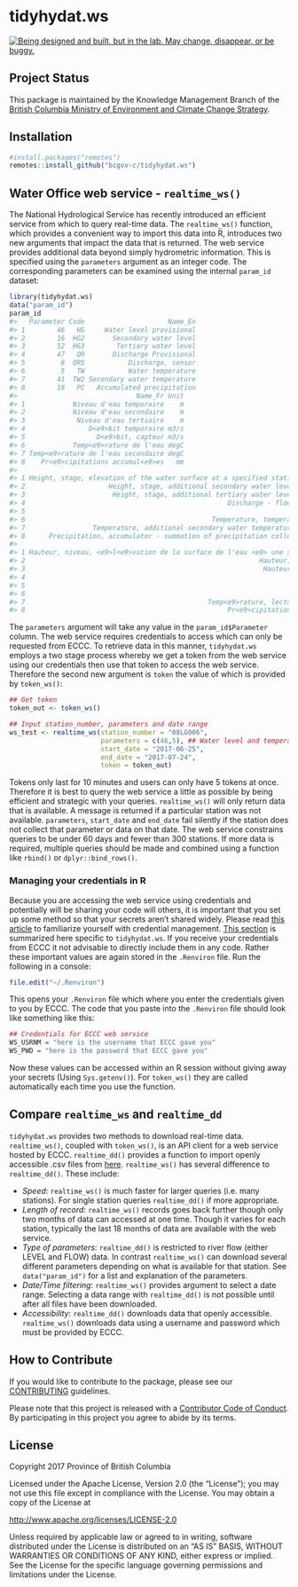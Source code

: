 
<!-- README.md is generated from README.Rmd. Please edit that file -->

# tidyhydat.ws

<div id="devex-badge">

<a rel="Exploration" href="https://github.com/BCDevExchange/docs/blob/master/discussion/projectstates.md"><img alt="Being designed and built, but in the lab. May change, disappear, or be buggy." style="border-width:0" src="https://assets.bcdevexchange.org/images/badges/exploration.svg" title="Being designed and built, but in the lab. May change, disappear, or be buggy." /></a>

</div>

## Project Status

This package is maintained by the Knowledge Management Branch of the
[British Columbia Ministry of Environment and Climate Change
Strategy](https://www2.gov.bc.ca/gov/content/governments/organizational-structure/ministries-organizations/ministries/environment-climate-change).

## Installation

``` r
#install.packages("remotes")
remotes::install_github("bcgov-c/tidyhydat.ws")
```

## Water Office web service - `realtime_ws()`

The National Hydrological Service has recently introduced an efficient
service from which to query real-time data. The `realtime_ws()`
function, which provides a convenient way to import this data into R,
introduces two new arguments that impact the data that is returned. The
web service provides additional data beyond simply hydrometric
information. This is specified using the `parameters` argument as an
integer code. The corresponding parameters can be examined using the
internal `param_id` dataset:

``` r
library(tidyhydat.ws)
data("param_id")
param_id
#>   Parameter Code                     Name_En
#> 1        46   HG     Water level provisional
#> 2        16  HG2       Secondary water level
#> 3        52  HG3        Tertiary water level
#> 4        47   QR       Discharge Provisional
#> 5         8  QRS           Discharge, sensor
#> 6         5   TW           Water temperature
#> 7        41  TW2 Secondary water temperature
#> 8        18   PC   Accumulated precipitation
#>                              Name_Fr Unit
#> 1            Niveau d'eau temporaire    m
#> 2            Niveau d'eau secondaire    m
#> 3             Niveau d'eau tertiaire    m
#> 4                D<e9>bit temporaire m3/s
#> 5                  D<e9>bit, capteur m3/s
#> 6            Temp<e9>rature de l'eau degC
#> 7 Temp<e9>rature de l'eau secondaire degC
#> 8    Pr<e9>cipitations accumul<e9>es   mm
#>                                                                                         Description_En
#> 1 Height, stage, elevation of the water surface at a specified station above some arbitrary zero datum
#> 2                     Height, stage, additional secondary water level reading at the specified station
#> 3                      Height, stage, additional tertiary water level reading at the specified station
#> 4                                                   Discharge - flow measured at points along a stream
#> 5                                                                       s Discharge measured by sensor
#> 6                                               Temperature, temperature of water at a specified depth
#> 7                 Temperature, additional secondary water temperature reading at the specified station
#> 8      Precipitation, accumulator - summation of precipitation collected beginning at a specified date
#>                                                                                                                                                Description_Fr
#> 1 Hauteur, niveau, <e9>l<e9>vation de la surface de l'eau <e0> une station sp<e9>cifi<e9>e au-dessus du z<e9>ro d'un syst<e8>me de r<e9>f<e9>rence arbitraire
#> 2                                                           Hauteur, niveau, lecture secondaire additionnelle du niveau d'eau <e0> la station sp<e9>cifi<e9>e
#> 3                                                            Hauteur, niveau, lecture tertiaire additionnelle du niveau d'eau <e0> la station sp<e9>cifi<e9>e
#> 4                                                                                 D<e9>bit - <e9>coulement mesur<e9> <e0> des points le long d'un cours d'eau
#> 5                                                                                                                              D<e9>bit mesur<e9> par capteur
#> 6                                                                                 Temp<e9>rature, temp<e9>rature de l'eau <e0> une profondeur sp<e9>cifi<e9>e
#> 7                                              Temp<e9>rature, lecture secondaire additionnelle de la temp<e9>rature de l'eau <e0> la station sp<e9>cifi<e9>e
#> 8                                                   Pr<e9>cipitations, accumulateur - somme des pr<e9>cipitations recueillies depuis une date sp<e9>cifi<e9>e
```

The `parameters` argument will take any value in the
`param_id$Parameter` column. The web service requires credentials to
access which can only be requested from ECCC. To retrieve data in this
manner, `tidyhydat.ws` employs a two stage process whereby we get a
token from the web service using our credentials then use that token to
access the web service. Therefore the second new argument is `token` the
value of which is provided by `token_ws()`:

``` r
## Get token
token_out <- token_ws()

## Input station_number, parameters and date range
ws_test <- realtime_ws(station_number = "08LG006",
                       parameters = c(46,5), ## Water level and temperature
                       start_date = "2017-06-25",
                       end_date = "2017-07-24",
                       token = token_out)
```

Tokens only last for 10 minutes and users can only have 5 tokens at
once. Therefore it is best to query the web service a little as possible
by being efficient and strategic with your queries. `realtime_ws()` will
only return data that is available. A message is returned if a
particular station was not available. `parameters`, `start_date` and
`end_date` fail silently if the station does not collect that parameter
or data on that date. The web service constrains queries to be under 60
days and fewer than 300 stations. If more data is required, multiple
queries should be made and combined using a function like `rbind()` or
`dplyr::bind_rows()`.

### Managing your credentials in R

Because you are accessing the web service using credentials and
potentially will be sharing your code will others, it is important that
you set up some method so that your secrets aren’t shared widely. Please
read [this article](http://httr.r-lib.org/articles/secrets.html) to
familiarize yourself with credential management. [This
section](http://httr.r-lib.org/articles/secrets.html#environment-variables)
is summarized here specific to `tidyhydat.ws`. If you receive your
credentials from ECCC it not advisable to directly include them in any
code. Rather these important values are again stored in the `.Renviron`
file. Run the following in a console:

``` r
file.edit("~/.Renviron")
```

This opens your `.Renviron` file which where you enter the credentials
given to you by ECCC. The code that you paste into the `.Renviron` file
should look like something like this:

``` r
## Credentials for ECCC web service
WS_USRNM = "here is the username that ECCC gave you"
WS_PWD = "here is the password that ECCC gave you"
```

Now these values can be accessed within an R session without giving away
your secrets (Using `Sys.getenv()`). For `token_ws()` they are called
automatically each time you use the function.

## Compare `realtime_ws` and `realtime_dd`

`tidyhydat.ws` provides two methods to download real-time data.
`realtime_ws()`, coupled with `token_ws()`, is an API client for a web
service hosted by ECCC. `realtime_dd()` provides a function to import
openly accessible .csv files from
[here](http://dd.weather.gc.ca/hydrometric/). `realtime_ws()` has
several difference to `realtime_dd()`. These include:

  - *Speed*: `realtime_ws()` is much faster for larger queries
    (i.e. many stations). For single station queries `realtime_dd()` if
    more appropriate.
  - *Length of record*: `realtime_ws()` records goes back further though
    only two months of data can accessed at one time. Though it varies
    for each station, typically the last 18 months of data are available
    with the web service.  
  - *Type of parameters*: `realtime_dd()` is restricted to river flow
    (either LEVEL and FLOW) data. In contrast `realtime_ws()` can
    download several different parameters depending on what is available
    for that station. See `data("param_id")` for a list and explanation
    of the parameters.
  - *Date/Time filtering*: `realtime_ws()` provides argument to select a
    date range. Selecting a data range with `realtime_dd()` is not
    possible until after all files have been downloaded.
  - *Accessibility*: `realtime_dd()` downloads data that openly
    accessible. `realtime_ws()` downloads data using a username and
    password which must be provided by ECCC.

## How to Contribute

If you would like to contribute to the package, please see our
[CONTRIBUTING](CONTRIBUTING.md) guidelines.

Please note that this project is released with a [Contributor Code of
Conduct](CODE_OF_CONDUCT.md). By participating in this project you agree
to abide by its terms.

## License

Copyright 2017 Province of British Columbia

Licensed under the Apache License, Version 2.0 (the “License”); you may
not use this file except in compliance with the License. You may obtain
a copy of the License at

<http://www.apache.org/licenses/LICENSE-2.0>

Unless required by applicable law or agreed to in writing, software
distributed under the License is distributed on an “AS IS” BASIS,
WITHOUT WARRANTIES OR CONDITIONS OF ANY KIND, either express or implied.
See the License for the specific language governing permissions and
limitations under the License.
